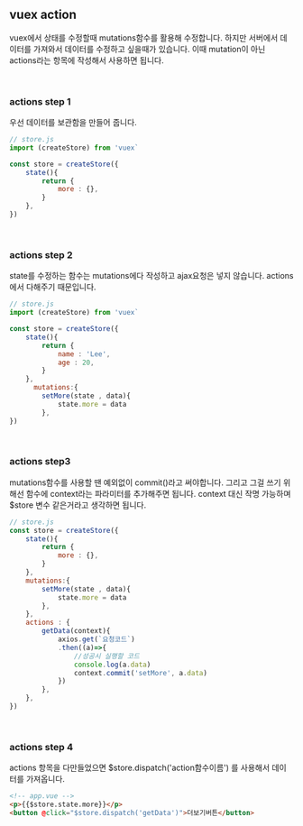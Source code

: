 ## vuex action

vuex에서 상태를 수정할때 mutations함수를 활용해 수정합니다. 하지만 서버에서 데이터를 가져와서 데이터를 수정하고 싶을때가 있습니다. 이때 mutation이 아닌 actions라는 항목에 작성해서 사용하면 됩니다.

<br />

### actions step 1

우선 데이터를 보관함을 만들어 줍니다.

```js
// store.js
import (createStore) from 'vuex`

const store = createStore({
    state(){
        return {
            more : {},
        }
    },
})
```

<br />

### actions step 2

state를 수정하는 함수는 mutations에다 작성하고 ajax요청은 넣지 않습니다. actions에서 다해주기 때문입니다.

```js
// store.js
import (createStore) from 'vuex`

const store = createStore({
    state(){
        return {
            name : 'Lee',
            age : 20,
        }
    },
      mutations:{
        setMore(state , data){
            state.more = data
        },
})
```

<br />

### actions step3

mutations함수를 사용할 땐 예외없이 commit()라고 써야합니다. 그리고 그걸 쓰기 위해선 함수에 context라는 파라미터를 추가해주면 됩니다. context 대신 작명 가능하며 $store 변수 같은거라고 생각하면 됩니다.

```js
// store.js
const store = createStore({
    state(){
        return {
            more : {},
        }
    },
    mutations:{
        setMore(state , data){
            state.more = data
        },
    },
    actions : {
        getData(context){
            axios.get(`요청코드`)
            .then((a)=>{
                //성공시 실행할 코드
                console.log(a.data) 
                context.commit('setMore', a.data)
            })
        },
    },
})
```

<br />

### actions step 4

actions 항목을 다만들었으면 $store.dispatch('action함수이름') 를 사용해서 데이터를 가져옵니다.

```html
<!-- app.vue -->
<p>{{$store.state.more}}</p>
<button @click="$store.dispatch('getData')">더보기버튼</button>
```